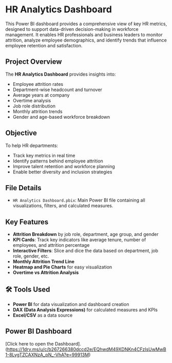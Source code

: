 #  HR Analytics Dashboard 

This Power BI dashboard provides a comprehensive view of key HR metrics, designed to support data-driven decision-making in workforce management. It enables HR professionals and business leaders to monitor attrition, analyze employee demographics, and identify trends that influence employee retention and satisfaction.

## Project Overview

The **HR Analytics Dashboard** provides insights into:
- Employee attrition rates
- Department-wise headcount and turnover
- Average years at company
- Overtime analysis
- Job role distribution
- Monthly attrition trends
- Gender and age-based workforce breakdown

##  Objective

To help HR departments:
- Track key metrics in real time
- Identify patterns behind employee attrition
- Improve talent retention and workforce planning
- Enable better diversity and inclusion strategies

##  File Details

- `HR Analytics Dashboard.pbix`: Main Power BI file containing all visualizations, filters, and calculated measures.

##  Key Features

- **Attrition Breakdown** by job role, department, age group, and gender
- **KPI Cards**: Track key indicators like average tenure, number of employees, and attrition percentage
- **Interactive Filters**: Slice and dice the data based on department, job role, gender, etc.
- **Monthly Attrition Trend Line**
- **Heatmap and Pie Charts** for easy visualization
- **Overtime vs Attrition Analysis**

## 🛠 Tools Used

- **Power BI** for data visualization and dashboard creation
- **DAX (Data Analysis Expressions)** for calculated measures and KPIs
- **Excel/CSV** as a data source 

## Power BI Dashboard
[Click here to open the Dashboard].(https://1drv.ms/u/c/b267266380dccd2e/EQhwdM49XDNKn4CFzIsUwMwB1-8LygTZCAXNzA_pN_-VhA?e=99913M)
